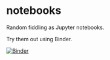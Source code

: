 # notebooks

Random fiddling as Jupyter notebooks.

Try them out using Binder.

[![Binder](http://mybinder.org/badge.svg)](http://mybinder.org/repo/glouppe/notebooks)
